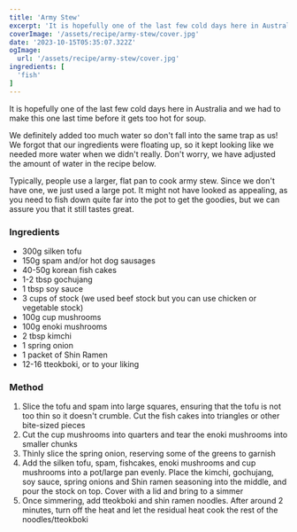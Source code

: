 ```yaml
---
title: 'Army Stew'
excerpt: 'It is hopefully one of the last few cold days here in Australia and we had to make this one last time before it gets too hot for soup. '
coverImage: '/assets/recipe/army-stew/cover.jpg'
date: '2023-10-15T05:35:07.322Z'
ogImage:
  url: '/assets/recipe/army-stew/cover.jpg'
ingredients: [
  'fish'
]
---
```


It is hopefully one of the last few cold days here in Australia and we had to make this one last time before it gets too hot for soup. 

We definitely added too much water so don't fall into the same trap as us! We forgot that our ingredients were floating up, so it kept looking like we needed more water when we didn't really. Don't worry, we have adjusted the amount of water in the recipe below. 

Typically, people use a larger, flat pan to cook army stew. Since we don't have one, we just used a large pot. It might not have looked as appealing, as you need to fish down quite far into the pot to get the goodies, but we can assure you that it still tastes great. 

### Ingredients
- 300g silken tofu
- 150g spam and/or hot dog sausages 
- 40-50g korean fish cakes
- 1-2 tbsp gochujang
- 1 tbsp soy sauce
- 3 cups of stock (we used beef stock but you can use chicken or vegetable stock)
- 100g cup mushrooms
- 100g enoki mushrooms
- 2 tbsp kimchi
- 1 spring onion
- 1 packet of Shin Ramen
- 12-16 tteokboki, or to your liking

### Method
1. Slice the tofu and spam into large squares, ensuring that the tofu is not too thin so it doesn't crumble. Cut the fish cakes into triangles or other bite-sized pieces
2. Cut the cup mushrooms into quarters and tear the enoki mushrooms into smaller chunks
3. Thinly slice the spring onion, reserving some of the greens to garnish 
4. Add the silken tofu, spam, fishcakes, enoki mushrooms and cup mushrooms into a pot/large pan evenly. Place the kimchi, gochujang, soy sauce, spring onions and Shin ramen seasoning into the middle, and pour the stock on top. Cover with a lid and bring to a simmer 
5. Once simmering, add tteokboki and shin ramen noodles. After around 2 minutes, turn off the heat and let the residual heat cook the rest of the noodles/tteokboki 